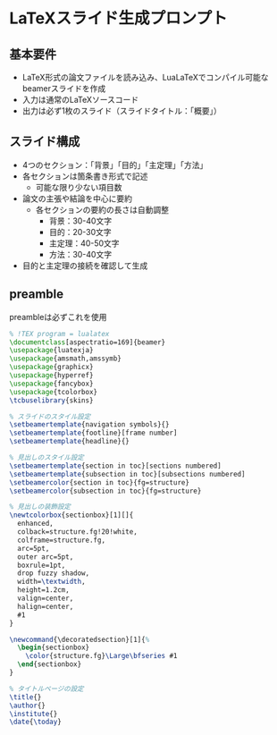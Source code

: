 # LaTeXスライド生成プロンプト

## 基本要件
* LaTeX形式の論文ファイルを読み込み、LuaLaTeXでコンパイル可能なbeamerスライドを作成
* 入力は通常のLaTeXソースコード
* 出力は必ず1枚のスライド（スライドタイトル：「概要」）

## スライド構成
* 4つのセクション：「背景」「目的」「主定理」「方法」
* 各セクションは箇条書き形式で記述
  * 可能な限り少ない項目数
* 論文の主張や結論を中心に要約
  * 各セクションの要約の長さは自動調整
    * 背景：30-40文字
    * 目的：20-30文字
    * 主定理：40-50文字
    * 方法：30-40文字
* 目的と主定理の接続を確認して生成

## preamble
preambleは必ずこれを使用

```latex
% !TEX program = lualatex
\documentclass[aspectratio=169]{beamer}
\usepackage{luatexja}
\usepackage{amsmath,amssymb}
\usepackage{graphicx}
\usepackage{hyperref}
\usepackage{fancybox}
\usepackage{tcolorbox}
\tcbuselibrary{skins}

% スライドのスタイル設定
\setbeamertemplate{navigation symbols}{}
\setbeamertemplate{footline}[frame number]
\setbeamertemplate{headline}{}

% 見出しのスタイル設定
\setbeamertemplate{section in toc}[sections numbered]
\setbeamertemplate{subsection in toc}[subsections numbered]
\setbeamercolor{section in toc}{fg=structure}
\setbeamercolor{subsection in toc}{fg=structure}

% 見出しの装飾設定
\newtcolorbox{sectionbox}[1][]{
  enhanced,
  colback=structure.fg!20!white,
  colframe=structure.fg,
  arc=5pt,
  outer arc=5pt,
  boxrule=1pt,
  drop fuzzy shadow,
  width=\textwidth,
  height=1.2cm,
  valign=center,
  halign=center,
  #1
}

\newcommand{\decoratedsection}[1]{%
  \begin{sectionbox}
    \color{structure.fg}\Large\bfseries #1
  \end{sectionbox}
}

% タイトルページの設定
\title{}
\author{}
\institute{}
\date{\today}
```
